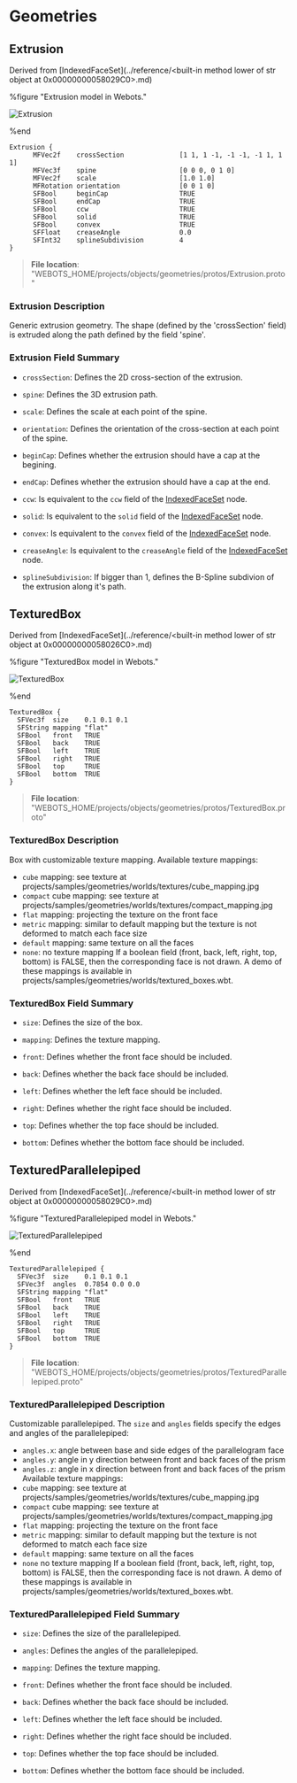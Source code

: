 # Geometries

## Extrusion

Derived from [IndexedFaceSet](../reference/<built-in method lower of str object at 0x00000000058029C0>.md)

%figure "Extrusion model in Webots."

![Extrusion](images/objects/geometries/Extrusion/model.png)

%end

```
Extrusion {
      MFVec2f    crossSection              [1 1, 1 -1, -1 -1, -1 1, 1 1]   
      MFVec3f    spine                     [0 0 0, 0 1 0]                  
      MFVec2f    scale                     [1.0 1.0]                       
      MFRotation orientation               [0 0 1 0]                       
      SFBool     beginCap                  TRUE                            
      SFBool     endCap                    TRUE                            
      SFBool     ccw                       TRUE                            
      SFBool     solid                     TRUE                            
      SFBool     convex                    TRUE                            
      SFFloat    creaseAngle               0.0                             
      SFInt32    splineSubdivision         4                               
}
```

> **File location**: "WEBOTS\_HOME/projects/objects/geometries/protos/Extrusion.proto"

### Extrusion Description

Generic extrusion geometry.
The shape (defined by the 'crossSection' field) is extruded along the path defined by the field 'spine'.

### Extrusion Field Summary

- `crossSection`: Defines the 2D cross-section of the extrusion.

- `spine`: Defines the 3D extrusion path.

- `scale`: Defines the scale at each point of the spine.

- `orientation`: Defines the orientation of the cross-section at each point of the spine.

- `beginCap`: Defines whether the extrusion should have a cap at the begining.

- `endCap`: Defines whether the extrusion should have a cap at the end.

- `ccw`: Is equivalent to the `ccw` field of the [IndexedFaceSet](../reference/indexedfaceset.md) node.

- `solid`: Is equivalent to the `solid` field of the [IndexedFaceSet](../reference/indexedfaceset.md) node.

- `convex`: Is equivalent to the `convex` field of the [IndexedFaceSet](../reference/indexedfaceset.md) node.

- `creaseAngle`: Is equivalent to the `creaseAngle` field of the [IndexedFaceSet](../reference/indexedfaceset.md) node.

- `splineSubdivision`: If bigger than 1, defines the B-Spline subdivion of the extrusion along it's path.

## TexturedBox

Derived from [IndexedFaceSet](../reference/<built-in method lower of str object at 0x00000000058026C0>.md)

%figure "TexturedBox model in Webots."

![TexturedBox](images/objects/geometries/TexturedBox/model.png)

%end

```
TexturedBox {
  SFVec3f  size    0.1 0.1 0.1  
  SFString mapping "flat"       
  SFBool   front   TRUE         
  SFBool   back    TRUE         
  SFBool   left    TRUE         
  SFBool   right   TRUE         
  SFBool   top     TRUE         
  SFBool   bottom  TRUE         
}
```

> **File location**: "WEBOTS\_HOME/projects/objects/geometries/protos/TexturedBox.proto"

### TexturedBox Description

Box with customizable texture mapping.
Available texture mappings:
- `cube` mapping: see texture at projects/samples/geometries/worlds/textures/cube\_mapping.jpg
- `compact` cube mapping: see texture at projects/samples/geometries/worlds/textures/compact\_mapping.jpg
- `flat` mapping: projecting the texture on the front face
- `metric` mapping: similar to default mapping but the texture is not deformed to match each face size
- `default` mapping: same texture on all the faces
- `none`: no texture mapping
If a boolean field (front, back, left, right, top, bottom) is FALSE, then the corresponding face is not drawn.
A demo of these mappings is available in projects/samples/geometries/worlds/textured\_boxes.wbt.

### TexturedBox Field Summary

- `size`: Defines the size of the box.

- `mapping`: Defines the texture mapping.

- `front`: Defines whether the front face should be included.

- `back`: Defines whether the back face should be included.

- `left`: Defines whether the left face should be included.

- `right`: Defines whether the right face should be included.

- `top`: Defines whether the top face should be included.

- `bottom`: Defines whether the bottom face should be included.

## TexturedParallelepiped

Derived from [IndexedFaceSet](../reference/<built-in method lower of str object at 0x00000000058029C0>.md)

%figure "TexturedParallelepiped model in Webots."

![TexturedParallelepiped](images/objects/geometries/TexturedParallelepiped/model.png)

%end

```
TexturedParallelepiped {
  SFVec3f  size    0.1 0.1 0.1     
  SFVec3f  angles  0.7854 0.0 0.0  
  SFString mapping "flat"          
  SFBool   front   TRUE            
  SFBool   back    TRUE            
  SFBool   left    TRUE            
  SFBool   right   TRUE            
  SFBool   top     TRUE            
  SFBool   bottom  TRUE            
}
```

> **File location**: "WEBOTS\_HOME/projects/objects/geometries/protos/TexturedParallelepiped.proto"

### TexturedParallelepiped Description

Customizable parallelepiped.
The `size` and `angles` fields specify the edges and angles of the parallelepiped:
- `angles.x`: angle between base and side edges of the parallelogram face
- `angles.y`: angle in y direction between front and back faces of the prism
- `angles.z`: angle in x direction between front and back faces of the prism
Available texture mappings:
- `cube` mapping: see texture at projects/samples/geometries/worlds/textures/cube\_mapping.jpg
- `compact` cube mapping: see texture at projects/samples/geometries/worlds/textures/compact\_mapping.jpg
- `flat` mapping: projecting the texture on the front face
- `metric` mapping: similar to default mapping but the texture is not deformed to match each face size
- `default` mapping: same texture on all the faces
- `none` no texture mapping
If a boolean field (front, back, left, right, top, bottom) is FALSE, then the corresponding face is not drawn.
A demo of these mappings is available in projects/samples/geometries/worlds/textured\_boxes.wbt.

### TexturedParallelepiped Field Summary

- `size`: Defines the size of the parallelepiped.

- `angles`: Defines the angles of the parallelepiped.

- `mapping`: Defines the texture mapping.

- `front`: Defines whether the front face should be included.

- `back`: Defines whether the back face should be included.

- `left`: Defines whether the left face should be included.

- `right`: Defines whether the right face should be included.

- `top`: Defines whether the top face should be included.

- `bottom`: Defines whether the bottom face should be included.

